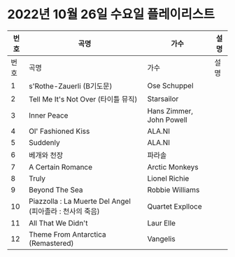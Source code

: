 # 2022년 10월 26일 수요일 플레이리스트

| 번호 | 곡명 | 가수 | 설명 |
|------|------|------|------|
| 번호 | 곡명 | 가수 | 설명 |
| 1 | s'Rothe-Zauerli (B기도문) | Ose Schuppel |  |
| 2 | Tell Me It's Not Over (타이틀 뮤직) | Starsailor |  |
| 3 | Inner Peace | Hans Zimmer, John Powell |  |
| 4 | Ol' Fashioned Kiss | ALA.NI |  |
| 5 | Suddenly | ALA.NI |  |
| 6 | 베개와 천장 | 파라솔 |  |
| 7 | A Certain Romance | Arctic Monkeys |  |
| 8 | Truly | Lionel Richie |  |
| 9 | Beyond The Sea | Robbie Williams |  |
| 10 | Piazzolla : La Muerte Del Angel (피아졸라 : 천사의 죽음) | Quartet Explloce |  |
| 11 | All That We Didn't | Laur Elle |  |
| 12 | Theme From Antarctica (Remastered) | Vangelis |  |
